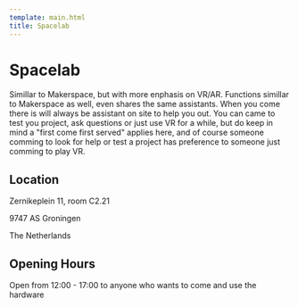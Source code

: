 ```yaml
---
template: main.html
title: Spacelab
---
```


<!--

Makrdown Syntax: https://www.markdownguide.org/basic-syntax

Edit things below this point.
Make sure to keep heading for each section and do not make big blocks of text.

-->

# Spacelab

Simillar to Makerspace, but with more enphasis on VR/AR. Functions simillar to Makerspace as well, even shares the same assistants. When you come there is will always be assistant on site to help you out. You can came to test you project, ask questions or just use VR for a while, but do keep in mind a "first come first served" applies here, and of course someone comming to look for help or test a project has preference to someone just comming to play VR.

## Location

Zernikeplein 11, room C2.21

9747 AS Groningen

The Netherlands

## Opening Hours

Open from 12:00 - 17:00 to anyone who wants to come and use the hardware
